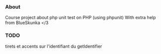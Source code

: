 ### About

Course project about php unit test on PHP (using phpunit)
With extra help from BlueSkunka </3

### TODO
tirets et accents sur l'identifiant du getIdentifier